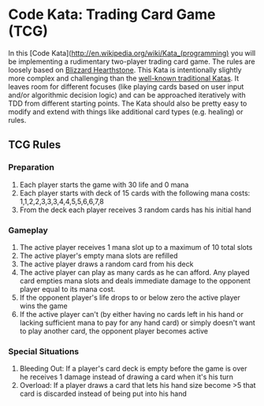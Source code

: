 # Code Kata: Trading Card Game (TCG)

In this [Code Kata](http://en.wikipedia.org/wiki/Kata_(programming) you will be implementing a rudimentary two-player trading card game. The rules are loosely based on [Blizzard Hearthstone](http://us.battle.net/hearthstone/en/). This Kata is intentionally slightly more complex and challenging than the [well-known traditional Katas](http://codingdojo.org/cgi-bin/wiki.pl?KataCatalogue). It leaves room for different focuses (like playing cards based on user input and/or algorithmic decision logic) and can be approached iteratively with TDD from different starting points. The Kata should also be pretty easy to modify and extend with things like additional card types (e.g. healing) or rules.

## TCG Rules

### Preparation

1. Each player starts the game with 30 life and 0 mana
2. Each player starts with deck of 15 cards with the following mana costs: 1,1,2,2,3,3,3,4,4,5,5,6,6,7,8
3. From the deck each player receives 3 random cards has his initial hand

### Gameplay
1. The active player receives 1 mana slot up to a maximum of 10 total slots
2. The active player's empty mana slots are refilled
3. The active player draws a random card from his deck
4. The active player can play as many cards as he can afford. Any played card empties mana slots and deals immediate damage  to the opponent player equal to its mana cost.
5. If the opponent player's life drops to or below zero the active player wins the game
6. If the active player can't (by either having no cards left in his hand or lacking sufficient mana to pay for any hand card) or simply doesn't want to play another card, the opponent player becomes active

### Special Situations
1. Bleeding Out: If a player's card deck is empty before the game is over he receives 1 damage instead of drawing a card when it's his turn
2. Overload: If a player draws a card that lets his hand size become >5 that card is discarded instead of being put into his hand
